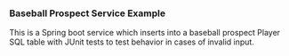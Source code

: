 ### Baseball Prospect Service Example

This is a Spring boot service which inserts into a baseball prospect Player SQL table with JUnit tests to test behavior in cases of invalid input. 

